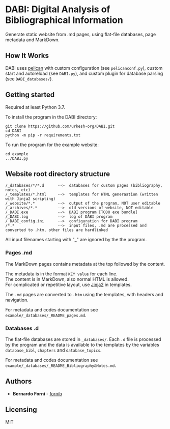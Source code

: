 # DABI: Digital Analysis of Bibliographical Information

Generate static website from .md pages, using flat-file databases, page metadata and MarkDown.


## How It Works

DABI uses [pelican](https://github.com/getpelican/pelican) with custom configuration (see `pelicanconf.py`),
custom start and autoreload (see `DABI.py`),
and custom plugin for database parsing (see `DABI_databases/`).


## Getting started

Required at least Python 3.7.

To install the program in the DABI directory:
```shell
git clone https://github.com/urkesh-org/DABI.git
cd DABI
python -m pip -r requirements.txt
```

To run the program for the example website:
```shell
cd example
../DABI.py
```


## Website root directory structure

```
/_databases/*/*.d      -->  databases for custom pages (bibliography, notes, etc)
/_templates/*.html     -->  templates for HTML generaation (written with Jinja2 scripting)
/_website/*.*          -->  output of the program, NOT user editable
/_archives/*.*         -->  old versions of website, NOT editable
/_DABI.exe             -->  DABI program [TODO exe bundle]
/_DABI.log             -->  log of DABI program
/_DABI_config.ini      -->  configuration for DABI program
/*.*                   -->  input files, .md are processed and converted to .htm, other files are hardlinked
```

All input filenames starting with "_" are ignored by the the program.


### Pages .md

The MarkDown pages contains metadata at the top followed by the content.

The metadata is in the format `KEY value` for each line.  
The content is in MarkDown, also normal HTML is allowed.  
For complicated or repetitive layout, use [Jinja2](https://jinja.palletsprojects.com/) in templates.

The `.md` pages are converted to `.htm` using the templates, with headers and navigation.

For metadata and codes documentation see `example/_databases/_README_pages.md`.


### Databases .d

The flat-file databases are stored in `_databases/`.
Each `.d` file is processed by the program and the data is available to the templates
by the variables `database_bibl`, `chapters` and `database_topics`.

For metadata and codes documentation see `example/_databases/_README_Bibliography&Notes.md`.



## Authors

* **Bernardo Forni** - [fornib](https://github.com/fornib)


## Licensing

MIT

